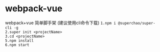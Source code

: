 # webpack-vue
webpack+vue 简单脚手架
(建议使用cli命令下载)
`1.npm i @superchao/super-cli -g`</br>
`2.super init <projectName>`</br>
`3.cd <projectName>`</br>
`5.npm install`</br>
`6.npm start`</br>
